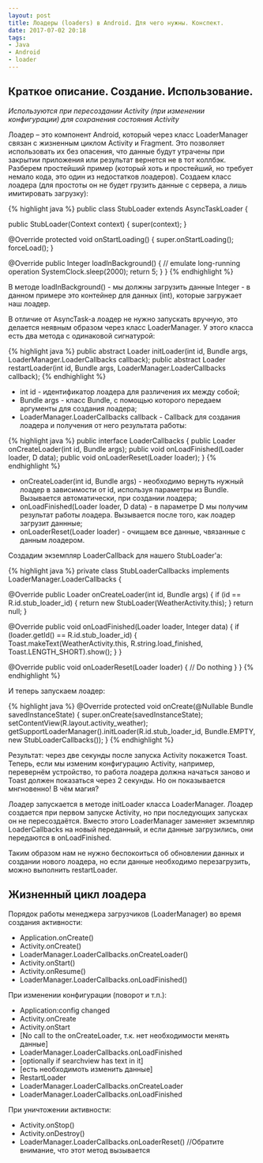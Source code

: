 ```yaml
---
layout: post
title: Лоадеры (loaders) в Android. Для чего нужны. Конспект.
date: 2017-07-02 20:18
tags:
- Java
- Android
- loader
---
```

## Краткое описание. Создание. Использование.

*Используются при пересоздании Activity (при изменении конфигурации) для сохранения состояния Activity*

Лоадер – это компонент Android, который через класс LoaderManager связан с жизненным циклом Activity и Fragment. Это позволяет использовать их без опасения, что данные будут утрачены при закрытии приложения или результат вернется не в тот коллбэк. Разберем простейший пример (который хоть и простейший, но требует немало кода, это один из недостатков лоадеров). Создаем класс лоадера (для простоты он не будет грузить данные с сервера, а лишь имитировать загрузку):

{% highlight java %}
public class StubLoader extends AsyncTaskLoader<Integer> {
 
   public StubLoader(Context context) {
       super(context);
   }
 
   @Override
   protected void onStartLoading() {
       super.onStartLoading();
       forceLoad();
   }
 
   @Override
   public Integer loadInBackground() {
       // emulate long-running operation
       SystemClock.sleep(2000);
       return 5;
   }
}
{% endhighlight %}

В методе loadInBackground() - мы должны загрузить данные
Integer - в данном примере это контейнер для данных (int), которые загружает наш лоадер.

В отличие от AsyncTask-а лоадер не нужно запускать вручную, это делается неявным образом через класс LoaderManager. У этого класса есть два метода с одинаковой сигнатурой:

{% highlight java %}
public abstract <D> Loader<D> initLoader(int id, Bundle args,  LoaderManager.LoaderCallbacks<D> callback);
public abstract <D> Loader<D> restartLoader(int id, Bundle args, LoaderManager.LoaderCallbacks<D> callback);
{% endhighlight %}

- int id - идентификатор лоадера для различения их между собой;
- Bundle args - класс Bundle, с помощью которого передаем аргументы для создания лоадера;
- LoaderManager.LoaderCallbacks<D> callback - Callback для создания лоадера и получения от него результата работы:

{% highlight java %}
public interface LoaderCallbacks<D> {
   public Loader<D> onCreateLoader(int id, Bundle args);
   public void onLoadFinished(Loader<D> loader, D data);
   public void onLoaderReset(Loader<D> loader);
}
{% endhighlight %}

- onCreateLoader(int id, Bundle args) - необходимо вернуть нужный лоадер в зависимости от id, используя параметры из Bundle. Вызывается автоматически, при создании лоадера;
- onLoadFinished(Loader<D> loader, D data) - в параметре D мы получим результат работы лоадера. Вызывается после того, как лоадер загрузит даннные;
- onLoaderReset(Loader<D> loader) - очищаем все данные, чвязанные с данным лоадером.

Создадим экземпляр LoaderCallback для нашего StubLoader'a:

{% highlight java %}
private class StubLoaderCallbacks implements LoaderManager.LoaderCallbacks<Integer> {
 
   @Override
   public Loader<Integer> onCreateLoader(int id, Bundle args) {
       if (id == R.id.stub_loader_id) {
           return new StubLoader(WeatherActivity.this);
       }
       return null;
   }
 
   @Override
   public void onLoadFinished(Loader<Integer> loader, Integer data) {
       if (loader.getId() == R.id.stub_loader_id) {
           Toast.makeText(WeatherActivity.this, R.string.load_finished, Toast.LENGTH_SHORT).show();
       }
   }
  
   @Override
   public void onLoaderReset(Loader<Integer> loader) {
       // Do nothing
   }
}
{% endhighlight %}

И теперь запускаем лоадер:

{% highlight java %}
@Override
protected void onCreate(@Nullable Bundle savedInstanceState) {
   super.onCreate(savedInstanceState);
   setContentView(R.layout.activity_weather);
   getSupportLoaderManager().initLoader(R.id.stub_loader_id, Bundle.EMPTY, new StubLoaderCallbacks());
}
{% endhighlight %}

Результат: через две секунды после запуска Activity покажется Toast. Теперь, если мы изменим конфигурацию Activity, например, перевернём устройство, то работа лоадера должна начаться заново и Toast должен показаться через 2 секунды. Но он показывается мнгновенно! В чём магия?

Лоадер запускается в методе initLoader класса LoaderManager. Лоадер создается при первом запуске Activity, но при последующих запусках он не пересоздаётся. Вместо этого LoaderManager заменяет экземпляр LoaderCallbacks на новый переданный, и если данные загрузились, они передаются в onLoadFinished.

Таким образом нам не нужно беспокоиться об обновлении данных и создании нового лоадера, но если данные необходимо перезагрузить, можно выполнить restartLoader. 


## Жизненный цикл лоадера 

Порядок работы менеджера загрузчиков (LoaderManager) во время создания активности: 

- Application.onCreate() 
- Activity.onCreate() 
- LoaderManager.LoaderCallbacks.onCreateLoader() 
- Activity.onStart() 
- Activity.onResume() 
- LoaderManager.LoaderCallbacks.onLoadFinished() 

При изменении конфигурации (поворот и т.п.):

- Application:config changed 
- Activity.onCreate 
- Activity.onStart 
- [No call to the onCreateLoader, т.к. нет необходимости менять данные] 
- LoaderManager.LoaderCallbacks.onLoadFinished 
- [optionally if searchview has text in it] 
- [есть необходимоть изменить данные] 
- RestartLoader 
- LoaderManager.LoaderCallbacks.onCreateLoader 
- LoaderManager.LoaderCallbacks.onLoadFinished 

При уничтожении активности:

- Activity.onStop() 
- Activity.onDestroy() 
- LoaderManager.LoaderCallbacks.onLoaderReset() //Обратите внимание, что этот метод вызывается 
